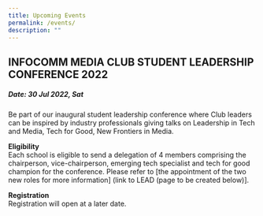 ```yaml
---
title: Upcoming Events
permalink: /events/
description: ""
---
```

## INFOCOMM MEDIA CLUB STUDENT LEADERSHIP CONFERENCE 2022

##### Date:  30 Jul 2022, Sat

Be part of our inaugural student leadership conference where Club leaders can be inspired by industry professionals giving talks on Leadership in Tech and Media, Tech for Good, New Frontiers in Media.

**Eligibility**
<br>Each school is eligible to send a delegation of 4 members comprising the chairperson, vice-chairperson, emerging tech specialist and tech for good champion for the conference. Please refer to [the appointment of the two new roles for more information] (link to LEAD (page to be created below)].

**Registration**
<br>Registration will open at a later date.